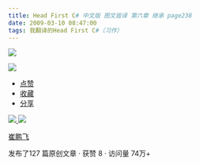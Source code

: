 ```yaml
---
title: Head First C# 中文版 图文皆译 第六章 继承 page238
date: 2009-03-10 08:47:00
tags: 我翻译的Head First C#（习作）
---
```

![](https://p-blog.csdn.net/images/p_blog_csdn_net/cuipengfei1/EntryImages/20090310/2009-03-10_08-26-58.jpg)

![](https://p-blog.csdn.net/images/p_blog_csdn_net/cuipengfei1/EntryImages/20090310/2009-03-10_08-43-19.jpg)

  * [ 点赞  ](javascript:;)
  * [ 收藏  ](javascript:;)
  * [ 分享 ](javascript:;)

[ ![](https://profile.csdnimg.cn/5/2/5/3_cuipengfei1)
![](https://g.csdnimg.cn/static/user-reg-year/1x/11.png)
](https://blog.csdn.net/cuipengfei1)

[ 崔鹏飞 ](https://blog.csdn.net/cuipengfei1)

发布了127 篇原创文章  ·  获赞 8  ·  访问量 74万+

